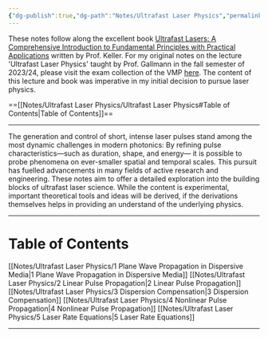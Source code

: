 ```yaml
---
{"dg-publish":true,"dg-path":"Notes/Ultrafast Laser Physics","permalink":"/notes/ultrafast-laser-physics/","dgShowBacklinks":"false","dgShowLocalGraph":true,"dgShowInlineTitle":true,"dgShowToc":"false","updated":"2025-06-08T18:13:15.000+02:00"}
---
```


 These notes follow along the excellent book [Ultrafast Lasers: A Comprehensive Introduction to Fundamental Principles with Practical Applications](https://link.springer.com/book/10.1007/978-3-030-82532-4) written by Prof. Keller. For my original notes on the lecture 'Ultrafast Laser Physics' taught by Prof. Gallmann in the fall semester of 2023/24, please visit the exam collection of the VMP [here](https://exams.vmp.ethz.ch/user/mkoeberlin/document/lecture-notes). The content of this lecture and book was imperative in my initial decision to pursue laser physics.

==[[Notes/Ultrafast Laser Physics/Ultrafast Laser Physics#Table of Contents\|Table of Contents]]==

---

The generation and control of short, intense laser pulses stand among the most dynamic challenges in modern photonics: By refining pulse characteristics—such as duration, shape, and energy— it is possible to probe phenomena on ever-smaller spatial and temporal scales. This pursuit has fuelled advancements in many fields of active research and engineering. These notes aim to offer a detailed exploration into the building blocks of ultrafast laser science. While the content is experimental, important theoretical tools and ideas will be derived, if the derivations themselves helps in providing an understand of the underlying physics.

---

# Table of Contents
[[Notes/Ultrafast Laser Physics/1 Plane Wave Propagation in Dispersive Media\|1 Plane Wave Propagation in Dispersive Media]]
[[Notes/Ultrafast Laser Physics/2 Linear Pulse Propagation\|2 Linear Pulse Propagation]]
[[Notes/Ultrafast Laser Physics/3 Dispersion Compensation\|3 Dispersion Compensation]]
[[Notes/Ultrafast Laser Physics/4 Nonlinear Pulse Propagation\|4 Nonlinear Pulse Propagation]]
[[Notes/Ultrafast Laser Physics/5 Laser Rate Equations\|5 Laser Rate Equations]]

---
